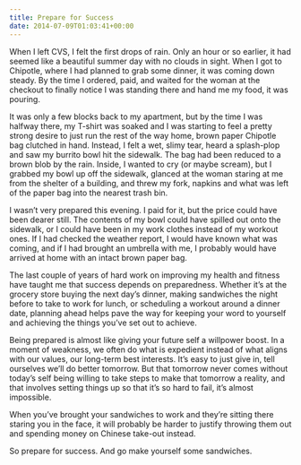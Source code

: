 ```yaml
---
title: Prepare for Success
date: 2014-07-09T01:03:41+00:00
---
```

When I left CVS, I felt the first drops of rain. Only an hour or so earlier, it had seemed like a beautiful summer day with no clouds in sight. When I got to Chipotle, where I had planned to grab some dinner, it was coming down steady. By the time I ordered, paid, and waited for the woman at the checkout to finally notice I was standing there and hand me my food, it was pouring.

It was only a few blocks back to my apartment, but by the time I was halfway there, my T-shirt was soaked and I was starting to feel a pretty strong desire to just run the rest of the way home, brown paper Chipotle bag clutched in hand. Instead, I felt a wet, slimy tear, heard a splash-plop and saw my burrito bowl hit the sidewalk. The bag had been reduced to a brown blob by the rain. Inside, I wanted to cry (or maybe scream), but I grabbed my bowl up off the sidewalk, glanced at the woman staring at me from the shelter of a building, and threw my fork, napkins and what was left of the paper bag into the nearest trash bin.

I wasn&#8217;t very prepared this evening. I paid for it, but the price could have been dearer still. The contents of my bowl could have spilled out onto the sidewalk, or I could have been in my work clothes instead of my workout ones. If I had checked the weather report, I would have known what was coming, and if I had brought an umbrella with me, I probably would have arrived at home with an intact brown paper bag.

The last couple of years of hard work on improving my health and fitness have taught me that success depends on preparedness. Whether it&#8217;s at the grocery store buying the next day&#8217;s dinner, making sandwiches the night before to take to work for lunch, or scheduling a workout around a dinner date, planning ahead helps pave the way for keeping your word to yourself and achieving the things you&#8217;ve set out to achieve.

Being prepared is almost like giving your future self a willpower boost. In a moment of weakness, we often do what is expedient instead of what aligns with our values, our long-term best interests. It&#8217;s easy to just give in, tell ourselves we&#8217;ll do better tomorrow. But that tomorrow never comes without today&#8217;s self being willing to take steps to make that tomorrow a reality, and that involves setting things up so that it&#8217;s so hard to fail, it&#8217;s almost impossible.

When you&#8217;ve brought your sandwiches to work and they&#8217;re sitting there staring you in the face, it will probably be harder to justify throwing them out and spending money on Chinese take-out instead.

So prepare for success. And go make yourself some sandwiches.